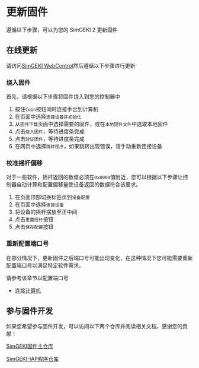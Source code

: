# 更新固件

遵循以下步骤，可以为您的 SimGEKI 2 更新固件

## 在线更新

请访问[SimGEKI WebControl](https://simdevices-project.github.io/SimGEKI-WebControl/)然后遵循以下步骤进行更新

### 烧入固件

首先，请根据以下步骤将固件烧入到您的控制器中

1. 按住`Coin`按钮同时连接手台到计算机
2. 在页面中选择`连接设备并初始化`
3. 从`固件下载`页面中选择需要的固件，或在`本地固件文件`中选取本地固件
4. 点击`烧入固件`，等待进度条完成
5. 点击`验证固件`，等待进度条完成
6. 在网页中选择`跳转程序`，如果跳转出现错误，请手动重新连接设备

### 校准摇杆偏移

对于一些软件，摇杆返回的数值必须在`0x8000`值附近，您可以根据以下步骤让控制器自动计算和配置偏移量使设备返回的数据符合该要求。

1. 在页面顶部切换标签页到`设备配置`
2.  在页面中选择`连接设备`
3.  将设备的摇杆摆放至正中间
4. 点击`重置摇杆`按钮
5. 点击`保存配置`按钮

### 重新配置端口号

在部分情况下，更新固件之后端口号可能出现变化，在这种情况下您可能需要重新配置端口号以满足特定软件需求。

请参考该章节以配置端口号
- [连接计算机](simgetro/configs/connect-to-pc/)

## 参与固件开发

如果您希望参与固件开发，可以访问以下两个仓库并阅读相关文档，感谢您的贡献！

[SimGEKI固件主仓库](https://github.com/SimDevices-Project/SimGEKI)

[SimGEKI-IAP程序仓库](https://github.com/SimDevices-Project/SimGEKI-IAP)
